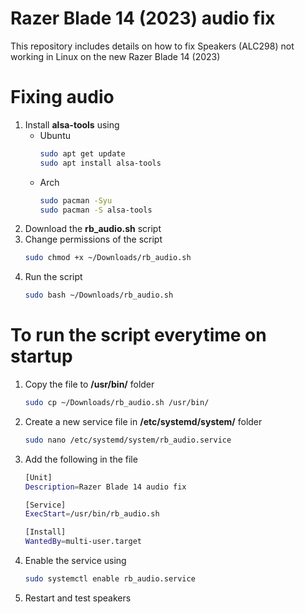 # Razer Blade 14 (2023) audio fix
This repository includes details on how to fix Speakers (ALC298) not working in Linux on the new Razer Blade 14 (2023)

# Fixing audio

1. Install **alsa-tools** using
   * Ubuntu 
        ```bash
        sudo apt get update
        sudo apt install alsa-tools
        ```
    * Arch 
        ```bash
        sudo pacman -Syu
        sudo pacman -S alsa-tools
        ```
2. Download the **rb_audio.sh** script 
3. Change permissions of the script
    ```bash
    sudo chmod +x ~/Downloads/rb_audio.sh
    ```
4. Run the script
    ```bash
    sudo bash ~/Downloads/rb_audio.sh

# To run the script everytime on startup

1. Copy the file to **/usr/bin/** folder
   ```bash
   sudo cp ~/Downloads/rb_audio.sh /usr/bin/
   ```
2. Create a new service file in **/etc/systemd/system/** folder
    ```bash
    sudo nano /etc/systemd/system/rb_audio.service
    ```
3. Add the following in the file
    ```bash
    [Unit]
    Description=Razer Blade 14 audio fix 

    [Service]
    ExecStart=/usr/bin/rb_audio.sh

    [Install]
    WantedBy=multi-user.target 
    ```
4. Enable the service using
    ```bash
    sudo systemctl enable rb_audio.service
    ```
5. Restart and test speakers